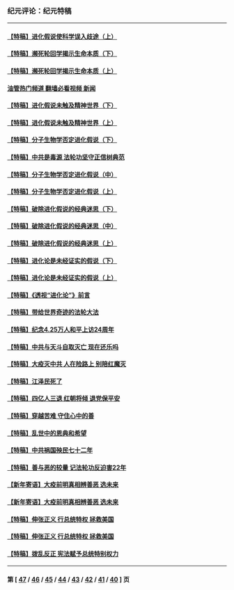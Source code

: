 ### 纪元评论：纪元特稿
---
#### [【特稿】进化假说使科学误入歧途（上）](../../pages/nsc424/n14081007.md?10060330) 
#### [【特稿】濒死轮回学揭示生命本质（下）](../../pages/nsc424/n14069057.md?10060330) 
#### [【特稿】濒死轮回学揭示生命本质（上）](../../pages/nsc424/n14056006.md?10060330) 
#### [油管热门频道 翻墙必看视频 新闻](ok?10060330)
#### [【特稿】进化假说未触及精神世界（下）](../../pages/nsc424/n14048707.md?10060330) 
#### [【特稿】进化假说未触及精神世界（上）](../../pages/nsc424/n14042113.md?10060330) 
#### [【特稿】分子生物学否定进化假说（下）](../../pages/nsc424/n14038267.md?10060330) 
#### [【特稿】中共是毒源 法轮功坚守正信树典范](../../pages/nsc424/n14037281.md?10060330) 
#### [【特稿】分子生物学否定进化假说（中）](../../pages/nsc424/n14035548.md?10060330) 
#### [【特稿】分子生物学否定进化假说（上）](../../pages/nsc424/n14032398.md?10060330) 
#### [【特稿】破除进化假说的经典迷思（下）](../../pages/nsc424/n14029015.md?10060330) 
#### [【特稿】破除进化假说的经典迷思（中）](../../pages/nsc424/n14027341.md?10060330) 
#### [【特稿】破除进化假说的经典迷思（上）](../../pages/nsc424/n14024749.md?10060330) 
#### [【特稿】进化论是未经证实的假说（下）](../../pages/nsc424/n14022170.md?10060330) 
#### [【特稿】进化论是未经证实的假说（上）](../../pages/nsc424/n14020737.md?10060330) 
#### [【特稿】《透视“进化论”》前言](../../pages/nsc424/n14019941.md?10060330) 
#### [【特稿】带给世界奇迹的法轮大法](../../pages/nsc424/n13994132.md?10060330) 
#### [【特稿】纪念4.25万人和平上访24周年](../../pages/nsc424/n13980883.md?10060330) 
#### [【特稿】中共与天斗自取灭亡 现在还乐吗](../../pages/nsc424/n13897482.md?10060330) 
#### [【特稿】大疫灭中共 人在险路上 别陪红魔灭](../../pages/nsc424/n13890697.md?10060330) 
#### [【特稿】江泽民死了](../../pages/nsc424/n13876300.md?10060330) 
#### [【特稿】四亿人三退 红朝将倾 退党保平安](../../pages/nsc424/n13794378.md?10060330) 
#### [【特稿】穿越苦难 守住心中的善](../../pages/nsc424/n13784979.md?10060330) 
#### [【特稿】乱世中的恩典和希望](../../pages/nsc424/n13734687.md?10060330) 
#### [【特稿】中共祸国殃民七十二年](../../pages/nsc424/n13272607.md?10060330) 
#### [【特稿】善与恶的较量 记法轮功反迫害22年](../../pages/nsc424/n13086597.md?10060330) 
#### [【新年寄语】大疫前明真相辨善恶 选未来](../../pages/nsc424/n12660855.md?10060330) 
#### [【新年寄语】大疫前明真相辨善恶 选未来](../../pages/nsc424/n12660855.md?10060330) 
#### [【特稿】伸张正义 行总统特权 拯救美国](../../pages/nsc424/n12616806.md?10060330) 
#### [【特稿】伸张正义 行总统特权 拯救美国](../../pages/nsc424/n12616806.md?10060330) 
#### [【特稿】拨乱反正 宪法赋予总统特别权力](../../pages/nsc424/n12598306.md?10060330) 

---
#### 第 [ [47](./47.md?10060330) / [46](./46.md?10060330) / [45](./45.md?10060330) / [44](./44.md?10060330) / [43](./43.md?10060330) / [42](./42.md?10060330) / [41](./41.md?10060330) / [40](./40.md?10060330) ] 页
